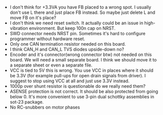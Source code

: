- I don't think for +3.3VA you have FB placed to a wrong spot. I usually don't use L there and just place FB instead. So maybe just delete L and move FB on it's place?
- I don't think we need reset switch. It actually could be an issue in high-vibration environment. But keep 100n cap on NRST. 
- SWD connector needs NRST pin. Sometimes it's hard to configure programmer without hardware reset.
- Only one CAN termination resistor needed on this board.
- I think CAN_H and CAN_L TVS diodes upside-down no?
- Encoder and it's connector(wrong connector btw) not needed on this board. We will need a small separate board. I think we should move it to a separate sheet or even a separate file.
- VCC is tied to 5V this is wrong. You use VCC in places where it should be 3.3V (for example pull-ups for open drain signals from driver). I suggest to stop using VCC at all and just use 3.3V instead.
- 1000p over shunt resistor is questionable do we really need them? 
- ASENSE protection is not correct. It should be also protected from going below 0. It's more convenient to use 3-pin dual schottky assemblies in sot-23 package.  
- No RC-snubbers on motor phases 